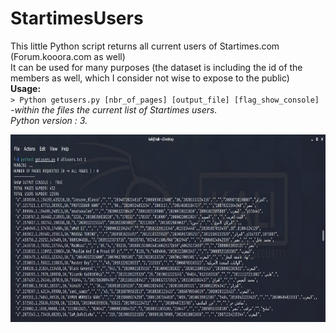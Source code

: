 # StartimesUsers

This little Python script returns all current users of Startimes.com (Forum.kooora.com as well) <br />
It can be used for many purposes (the dataset is including the id of the members as well, which I consider not wise to expose to the public) <br />
**Usage:** <br />
`> Python getusers.py [nbr_of_pages] [output_file] [flag_show_console]`   <br />
*-within the files the current list of Startimes users.* <br />
*Python version : 3.*

<img src="https://github.com/RachidAZ/StartimesUsers/blob/main/getusers.JPG" width="800" height="300" />
